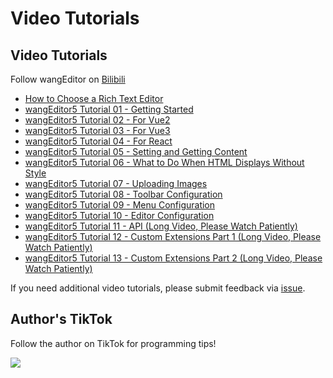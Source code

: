 # Video Tutorials

## Video Tutorials

Follow wangEditor on [Bilibili](https://space.bilibili.com/697803545)

- [How to Choose a Rich Text Editor](https://www.bilibili.com/video/BV1XB4y1C7EP)
- [wangEditor5 Tutorial 01 - Getting Started](https://www.bilibili.com/video/BV1GU4y1q7ob)
- [wangEditor5 Tutorial 02 - For Vue2](https://www.bilibili.com/video/BV1b34y1h7oj)
- [wangEditor5 Tutorial 03 - For Vue3](https://www.bilibili.com/video/BV1xR4y1A7yJ)
- [wangEditor5 Tutorial 04 - For React](https://www.bilibili.com/video/BV1E3411N7XB)
- [wangEditor5 Tutorial 05 - Setting and Getting Content](https://www.bilibili.com/video/BV1vG4y1i7pH)
- [wangEditor5 Tutorial 06 - What to Do When HTML Displays Without Style](https://www.bilibili.com/video/BV15a411J7UC)
- [wangEditor5 Tutorial 07 - Uploading Images](https://www.bilibili.com/video/BV1GU4y1S7RQ)
- [wangEditor5 Tutorial 08 - Toolbar Configuration](https://www.bilibili.com/video/BV18L4y1F7qA/)
- [wangEditor5 Tutorial 09 - Menu Configuration](https://www.bilibili.com/video/BV1LS4y187eC/)
- [wangEditor5 Tutorial 10 - Editor Configuration](https://www.bilibili.com/video/BV1jF41177GD/)
- [wangEditor5 Tutorial 11 - API (Long Video, Please Watch Patiently)](https://www.bilibili.com/video/BV1fu411z75r/)
- [wangEditor5 Tutorial 12 - Custom Extensions Part 1 (Long Video, Please Watch Patiently)](https://www.bilibili.com/video/BV17t4y1L71C)
- [wangEditor5 Tutorial 13 - Custom Extensions Part 2 (Long Video, Please Watch Patiently)](https://www.bilibili.com/video/BV16Y4y1A7iM/)

If you need additional video tutorials, please submit feedback via [issue](https://github.com/cycleccc/wangEditor/issues).

## Author's TikTok

Follow the author on TikTok for programming tips!

![](/image/sponsor/douyin.jpeg)
